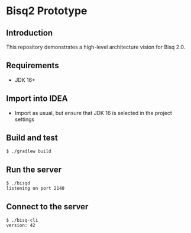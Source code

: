 # Bisq2 Prototype

## Introduction

This repository demonstrates a high-level architecture vision for Bisq 2.0.

## Requirements

- JDK 16+

## Import into IDEA

- Import as usual, but ensure that JDK 16 is selected in the project settings

## Build and test

    $ ./gradlew build

## Run the server

    $ ./bisqd
    listening on port 2140

## Connect to the server

    $ ./bisq-cli
    version: 42
